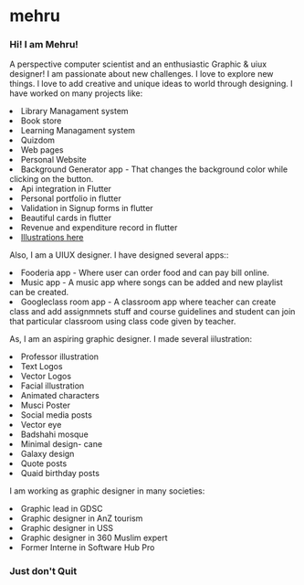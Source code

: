 # mehru

<h3> Hi! I am Mehru! </h3>

<ui></ui>
<p> A perspective computer scientist and an enthusiastic Graphic & uiux designer! I am passionate about new challenges. I love to explore new things. l love to add creative and unique ideas to world through designing. I have worked on many projects like: 
  <ui></ui>
  <li> Library Managament system </li>
<li> Book store </li>
  <li> Learning Managament system </li>
  <li> Quizdom</li>
  <li> Web pages</li>
  <li> Personal Website </li>
  <li> Background Generator app - That changes the background color while clicking on the button.</li>
  <li> Api integration in Flutter</li>
  <li> Personal portfolio in flutter </li>
  <li> Validation in Signup forms in flutter </li>
  <li> Beautiful cards in flutter </li>
  <li> Revenue and expenditure record in flutter </li>
  <ui></ui>
  <ui></ui>
  
  <li><a href="illustration.html">Illustrations here </a></li>
    <ui></ui>
</p>
<p> Also, I am a UIUX designer. I have designed several apps::
   <ui></ui>
 <li> Fooderia app  - Where user can order food and can pay bill online. </li>
  <li> Music app - A music app where songs can be added and new playlist can be created. </li>
  <li> Googleclass room app - A classroom app where teacher can create class and add assignmnets stuff and course guidelines and student can join that particular classroom using class code given by teacher. </li>
    </p>
<ui></ui>
<ui></ui>
<p> As, I am an aspiring graphic designer. I made several iilustration:
   <ui></ui>
  <li> Professor illustration </li>
  <li> Text Logos </li>
  <li> Vector Logos </li>
  <li> Facial illustration </li>
  <li> Animated characters </li>
  <li> Musci Poster </li>
  <li> Social media posts</li>
  <li> Vector eye</li>
  <li> Badshahi mosque</li>
  <li> Minimal design- cane</li>
  <li> Galaxy design</li>
  <li> Quote posts</li>
  <li> Quaid birthday posts</li>
    </p>
<ui></ui>
<ui></ui>

<p> I am working as graphic designer in many societies:
   <ui></ui>
  <li> Graphic lead in GDSC </li>
  <li> Graphic designer in AnZ tourism </li>
  <li> Graphic designer in USS </li>
  <li> Graphic designer in 360 Muslim expert </li>
  <li> Former Interne in Software Hub Pro </li>
  </p>
  <ui></ui>
<ui></ui>

<h3> Just don't Quit </h3>
